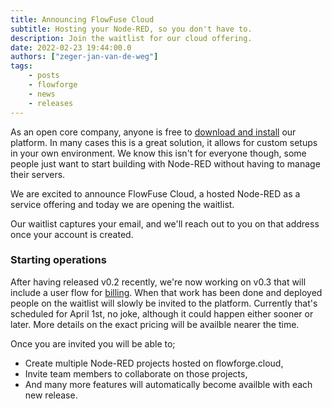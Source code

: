 ```yaml
---
title: Announcing FlowFuse Cloud
subtitle: Hosting your Node-RED, so you don't have to.
description: Join the waitlist for our cloud offering.
date: 2022-02-23 19:44:00.0
authors: ["zeger-jan-van-de-weg"]
tags:
    - posts
    - flowforge
    - news
    - releases
---
```


As an open core company, anyone is free to [download and install][install-docs]
our platform. In many cases this is a great solution, it
allows for custom setups in your own environment. We know this isn't for everyone
though, some people just want to start building with Node-RED without having to manage their servers.

We are excited to announce FlowFuse Cloud, a hosted
Node-RED as a service offering and today we are opening the waitlist.

[install-docs]: https://github.com/flowforge/flowforge/tree/9219e81399eaf52fb0ee5573707a52f5520fbfdd/docs/install

<!--more-->
 
Our waitlist captures your email, and we'll reach out to you on that address once your account is created.

### Starting operations

After having released v0.2 recently, we're now working on v0.3 that will include
a user flow for [billing](https://github.com/flowforge/flowforge/issues/224).
When that work has been done and deployed people on the waitlist will slowly be invited to the platform.
Currently that's scheduled for April 1st, no joke, although it could happen either sooner
or later.
More details on the exact pricing will be availble nearer the time.

Once you are invited you will be able to;
- Create multiple Node-RED projects hosted on flowforge.cloud,
- Invite team members to collaborate on those projects,
- And many more features will automatically become availble with each new release.

